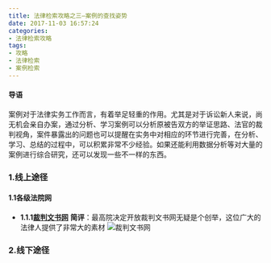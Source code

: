 ```yaml
---
title: 法律检索攻略之三—案例的查找姿势
date: 2017-11-03 16:57:24
categories:
- 法律检索攻略
tags:
- 攻略
- 法律检索
- 案例检索
---
```


#### **导语**
案例对于法律实务工作而言，有着举足轻重的作用。尤其是对于诉讼新人来说，尚无机会亲自办案，通过分析、学习案例可以分析原被告双方的举证思路、法官的裁判视角，案件暴露出的问题也可以提醒在实务中对相应的环节进行完善，在分析、学习、总结的过程中，可以积累非常不少经验。如果还能利用数据分析等对大量的案例进行综合研究，还可以发现一些不一样的东西。

### 1.线上途径
#### 1.1各级法院网
- **1.1.1[裁判文书网](http://wenshu.court.gov.cn/)**
**简评**：最高院决定开放裁判文书网无疑是个创举，这位广大的法律人提供了非常大的素材
![裁判文书网](/images/search_case/1.png)


### 2.线下途径